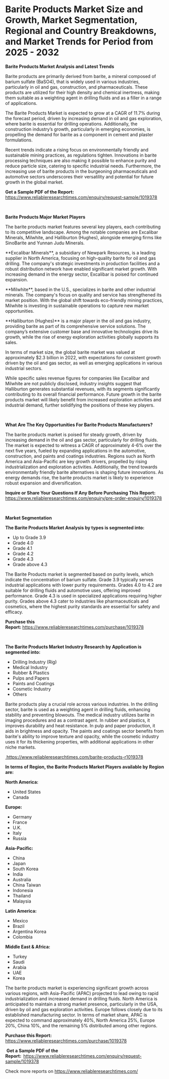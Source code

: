 <p><h1>Barite Products Market Size and Growth, Market Segmentation, Regional and Country Breakdowns, and Market Trends for Period from 2025 -  2032</h1></p><p><strong>Barite Products Market Analysis and Latest Trends</strong></p>
<p><p>Barite products are primarily derived from barite, a mineral composed of barium sulfate (BaSO4), that is widely used in various industries, particularly in oil and gas, construction, and pharmaceuticals. These products are utilized for their high density and chemical inertness, making them suitable as a weighting agent in drilling fluids and as a filler in a range of applications.</p><p>The Barite Products Market is expected to grow at a CAGR of 11.7% during the forecast period, driven by increasing demand in oil and gas exploration, where barite is essential for drilling operations. Additionally, the construction industry’s growth, particularly in emerging economies, is propelling the demand for barite as a component in cement and plaster formulations. </p><p>Recent trends indicate a rising focus on environmentally friendly and sustainable mining practices, as regulations tighten. Innovations in barite processing techniques are also making it possible to enhance purity and reduce particle size, catering to specific industrial needs. Furthermore, the increasing use of barite products in the burgeoning pharmaceuticals and automotive sectors underscores their versatility and potential for future growth in the global market.</p></p>
<p><strong>Get a Sample PDF of the Report:&nbsp;</strong> <a href="https://www.reliableresearchtimes.com/enquiry/request-sample/1019378?utm_campaign=1835&utm_medium=2&utm_source=Github&utm_content=ia&utm_term=30012025&utm_id=barite-products">https://www.reliableresearchtimes.com/enquiry/request-sample/1019378</a></p>
<p>&nbsp;</p>
<p><strong>Barite Products Major Market Players</strong></p>
<p><p>The barite products market features several key players, each contributing to its competitive landscape. Among the notable companies are Excalibar Minerals, Milwhite, and Halliburton (Hughes), alongside emerging firms like SinoBarite and Yunnan Judu Minerals.</p><p>**Excalibar Minerals**, a subsidiary of Newpark Resources, is a leading supplier in North America, focusing on high-quality barite for oil and gas drilling. The company's strategic investments in production facilities and a robust distribution network have enabled significant market growth. With increasing demand in the energy sector, Excalibar is poised for continued expansion.</p><p>**Milwhite**, based in the U.S., specializes in barite and other industrial minerals. The company's focus on quality and service has strengthened its market position. With the global shift towards eco-friendly mining practices, Milwhite is investing in sustainable operations to capture new market opportunities.</p><p>**Halliburton (Hughes)** is a major player in the oil and gas industry, providing barite as part of its comprehensive service solutions. The company’s extensive customer base and innovative technologies drive its growth, while the rise of energy exploration activities globally supports its sales.</p><p>In terms of market size, the global barite market was valued at approximately $2.3 billion in 2022, with expectations for consistent growth driven by the oil and gas sector, as well as emerging applications in various industrial sectors.</p><p>While specific sales revenue figures for companies like Excalibar and Milwhite are not publicly disclosed, industry insights suggest that Halliburton generates substantial revenues, with its segments significantly contributing to its overall financial performance. Future growth in the barite products market will likely benefit from increased exploration activities and industrial demand, further solidifying the positions of these key players.</p></p>
<p>&nbsp;</p>
<p><strong>What Are The Key Opportunities For Barite Products Manufacturers?</strong></p>
<p><p>The barite products market is poised for steady growth, driven by increasing demand in the oil and gas sector, particularly for drilling fluids. The market is expected to witness a CAGR of approximately 4-6% over the next five years, fueled by expanding applications in the automotive, construction, and paints and coatings industries. Regions such as North America and Asia-Pacific are key growth drivers, propelled by rising industrialization and exploration activities. Additionally, the trend towards environmentally friendly barite alternatives is shaping future innovations. As energy demands rise, the barite products market is likely to experience robust expansion and diversification.</p></p>
<p><strong>Inquire or Share Your Questions If Any Before Purchasing This Report:</strong> <a href="https://www.reliableresearchtimes.com/enquiry/pre-order-enquiry/1019378?utm_campaign=1835&utm_medium=2&utm_source=Github&utm_content=ia&utm_term=30012025&utm_id=barite-products">https://www.reliableresearchtimes.com/enquiry/pre-order-enquiry/1019378</a></p>
<p>&nbsp;</p>
<p><strong>Market Segmentation</strong></p>
<p><strong>The Barite Products Market Analysis by types is segmented into:</strong></p>
<p><ul><li>Up to Grade 3.9</li><li>Grade 4.0</li><li>Grade 4.1</li><li>Grade 4.2</li><li>Grade 4.3</li><li>Grade above 4.3</li></ul></p>
<p><p>The Barite Products market is segmented based on purity levels, which indicate the concentration of barium sulfate. Grade 3.9 typically serves industrial applications with lower purity requirements. Grades 4.0 to 4.2 are suitable for drilling fluids and automotive uses, offering improved performance. Grade 4.3 is used in specialized applications requiring higher purity. Grades above 4.3 cater to industries like pharmaceuticals and cosmetics, where the highest purity standards are essential for safety and efficacy.</p></p>
<p><strong>Purchase this Report:&nbsp;</strong><a href="https://www.reliableresearchtimes.com/purchase/1019378?utm_campaign=1835&utm_medium=2&utm_source=Github&utm_content=ia&utm_term=30012025&utm_id=barite-products">https://www.reliableresearchtimes.com/purchase/1019378</a></p>
<p>&nbsp;</p>
<p><strong>The Barite Products Market Industry Research by Application is segmented into:</strong></p>
<p><ul><li>Drilling Industry (Rig)</li><li>Medical Industry</li><li>Rubber & Plastics</li><li>Pulps and Papers</li><li>Paints and Coatings</li><li>Cosmetic Industry</li><li>Others</li></ul></p>
<p><p>Barite products play a crucial role across various industries. In the drilling sector, barite is used as a weighting agent in drilling fluids, enhancing stability and preventing blowouts. The medical industry utilizes barite in imaging procedures and as a contrast agent. In rubber and plastics, it improves durability and heat resistance. In pulp and paper production, it aids in brightness and opacity. The paints and coatings sector benefits from barite's ability to improve texture and opacity, while the cosmetic industry uses it for its thickening properties, with additional applications in other niche markets.</p></p>
<p><a href="https://www.reliableresearchtimes.com/barite-products-r1019378?utm_campaign=1835&utm_medium=2&utm_source=Github&utm_content=ia&utm_term=30012025&utm_id=barite-products">&nbsp;https://www.reliableresearchtimes.com/barite-products-r1019378</a></p>
<p><strong>In terms of Region, the Barite Products Market Players available by Region are:</strong></p>
<p>
    <p> <strong> North America: </strong>
        <ul>
            <li>United States</li>
            <li>Canada</li>
        </ul>
        </p> 
    <p> <strong> Europe: </strong>
        <ul>
            <li>Germany</li>
            <li>France</li>
            <li>U.K.</li>
            <li>Italy</li>
            <li>Russia</li>
        </ul>
        </p> 
    <p> <strong> Asia-Pacific: </strong>
        <ul>
            <li>China</li>
            <li>Japan</li>
            <li>South Korea</li>
            <li>India</li>
            <li>Australia</li>
            <li>China Taiwan</li>
            <li>Indonesia</li>
            <li>Thailand</li>
            <li>Malaysia</li>
        </ul>
        </p> 
    <p> <strong> Latin America: </strong>
        <ul>
            <li>Mexico</li>
            <li>Brazil</li>
            <li>Argentina Korea</li>
            <li>Colombia</li>
        </ul>
        </p> 
    <p> <strong> Middle East & Africa: </strong>
        <ul>
            <li>Turkey</li>
            <li>Saudi</li>
            <li>Arabia</li>
            <li>UAE</li>
            <li>Korea</li>
        </ul>
    </p>
    </p>
<p><p>The barite products market is experiencing significant growth across various regions, with Asia-Pacific (APAC) projected to lead owing to rapid industrialization and increased demand in drilling fluids. North America is anticipated to maintain a strong market presence, particularly in the USA, driven by oil and gas exploration activities. Europe follows closely due to its established manufacturing sector. In terms of market share, APAC is expected to command approximately 40%, North America 25%, Europe 20%, China 10%, and the remaining 5% distributed among other regions.</p></p>
<p><strong>Purchase this Report: </strong><a href="https://www.reliableresearchtimes.com/purchase/1019378?utm_campaign=1835&utm_medium=2&utm_source=Github&utm_content=ia&utm_term=30012025&utm_id=barite-products">https://www.reliableresearchtimes.com/purchase/1019378</a></p>
<p>&nbsp;<strong>Get a Sample PDF of the Report:&nbsp;&nbsp;</strong><a href="https://www.reliableresearchtimes.com/enquiry/request-sample/1019378?utm_campaign=1835&utm_medium=2&utm_source=Github&utm_content=ia&utm_term=30012025&utm_id=barite-products">https://www.reliableresearchtimes.com/enquiry/request-sample/1019378</a></p>
<p><strong></strong></p>
<p>Check more reports on <a href="https://www.reliableresearchtimes.com/?utm_campaign=1835&utm_medium=2&utm_source=Github&utm_content=ia&utm_term=30012025&utm_id=barite-products">https://www.reliableresearchtimes.com/</a></p>